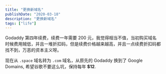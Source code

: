 ```yaml
---
title: "更换新域名"
publishDate: "2020-03-18"
description: "更换新域名"
tags: ["life"]
---
```


Godaddy 第四年续费，续费一年需要 200 元，我觉得相当不值，当初购买域名时候费用贼低，并且一堆折扣码，但是续费价格越来越高，并且一点续费折扣码都找不到，万恶的资本主义呀。

现在从 `.space` 域名转为 `.com` 域名，从原先的 Godaddy 换到了 Google Domains, 希望谷歌不要这么坑，保持每年 **$12**.
